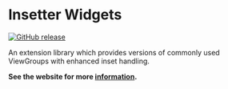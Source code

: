 # Insetter Widgets

[![GitHub release](https://img.shields.io/maven-central/v/dev.chrisbanes.insetter/insetter)](https://search.maven.org/search?q=g:dev.chrisbanes.insetter)

An extension library which provides versions of commonly used ViewGroups with enhanced inset
handling. 

**See the website for more [information](https://chrisbanes.github.io/insetter/widgets).**